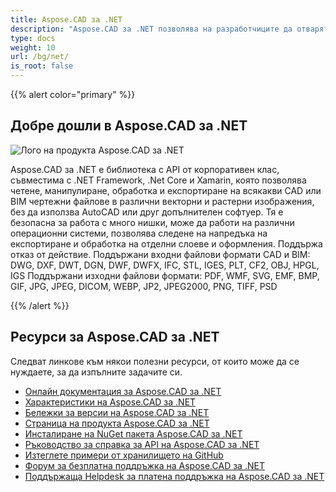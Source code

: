 ```yaml
---
title: Aspose.CAD за .NET
description: "Aspose.CAD за .NET позволява на разработчиците да отварят, четат и обработват AutoCAD DWG, DXF, DWT и други CAD и BIM файлови формати, като: DGN, DWF, DWFX, IFC, STL, IGES, PLT, CF2, OBJ, HPGL, IGS."
type: docs
weight: 10
url: /bg/net/
is_root: false
---
```


{{% alert color="primary" %}}

## **Добре дошли в Aspose.CAD за .NET**

![Лого на продукта Aspose.CAD за .NET](/_assets/home_1.png)

Aspose.CAD за .NET е библиотека с API от корпоративен клас, съвместима с .NET Framework, .Net Core и Xamarin, която позволява четене, манипулиране, обработка и експортиране на всякакви CAD или BIM чертежни файлове в различни векторни и растерни изображения, без да използва AutoCAD или друг допълнителен софтуер.
Тя е безопасна за работа с много нишки, може да работи на различни операционни системи, позволява следене на напредъка на експортиране и обработка на отделни слоеве и оформления. Поддържа отказ от действие.
Поддържани входни файлови формати CAD и BIM: DWG, DXF, DWT, DGN, DWF, DWFX, IFC, STL, IGES, PLT, CF2, OBJ, HPGL, IGS
Поддържани изходни файлови формати: PDF, WMF, SVG, EMF, BMP, GIF, JPG, JPEG, DICOM, WEBP, JP2, JPEG2000, PNG, TIFF, PSD

{{% /alert %}}

## **Ресурси за Aspose.CAD за .NET**

Следват линкове към някои полезни ресурси, от които може да се нуждаете, за да изпълните задачите си.

- [Онлайн документация за Aspose.CAD за .NET](/cad/net/)
- [Характеристики на Aspose.CAD за .NET](/cad/net/features/)
- [Бележки за версии на Aspose.CAD за .NET](https://releases.aspose.com/cad/net/release-notes/)
- [Страница на продукта Aspose.CAD за .NET](https://products.aspose.com/cad/net/)
- [Инсталиране на NuGet пакета Aspose.CAD за .NET](https://www.nuget.org/packages/Aspose.CAD/)
- [Ръководство за справка за API на Aspose.CAD за .NET](https://reference.aspose.com/cad/net)
- [Изтеглете примери от хранилището на GitHub](https://github.com/aspose-cad/Aspose.CAD-for-.NET)
- [Форум за безплатна поддръжка на Aspose.CAD за .NET](https://forum.aspose.com/c/cad/19)
- [Поддържаща Helpdesk за платена поддръжка на Aspose.CAD за .NET](https://helpdesk.aspose.com/)

